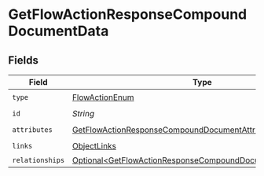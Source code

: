 # GetFlowActionResponseCompoundDocumentData


## Fields

| Field                                                                                                                                          | Type                                                                                                                                           | Required                                                                                                                                       | Description                                                                                                                                    |
| ---------------------------------------------------------------------------------------------------------------------------------------------- | ---------------------------------------------------------------------------------------------------------------------------------------------- | ---------------------------------------------------------------------------------------------------------------------------------------------- | ---------------------------------------------------------------------------------------------------------------------------------------------- |
| `type`                                                                                                                                         | [FlowActionEnum](../../models/components/FlowActionEnum.md)                                                                                    | :heavy_check_mark:                                                                                                                             | N/A                                                                                                                                            |
| `id`                                                                                                                                           | *String*                                                                                                                                       | :heavy_check_mark:                                                                                                                             | N/A                                                                                                                                            |
| `attributes`                                                                                                                                   | [GetFlowActionResponseCompoundDocumentAttributes](../../models/components/GetFlowActionResponseCompoundDocumentAttributes.md)                  | :heavy_check_mark:                                                                                                                             | N/A                                                                                                                                            |
| `links`                                                                                                                                        | [ObjectLinks](../../models/components/ObjectLinks.md)                                                                                          | :heavy_check_mark:                                                                                                                             | N/A                                                                                                                                            |
| `relationships`                                                                                                                                | [Optional\<GetFlowActionResponseCompoundDocumentRelationships>](../../models/components/GetFlowActionResponseCompoundDocumentRelationships.md) | :heavy_minus_sign:                                                                                                                             | N/A                                                                                                                                            |
